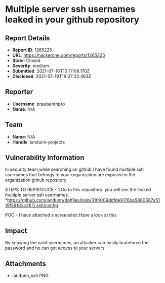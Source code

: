 # Multiple server ssh usernames leaked in your github repository

## Report Details
- **Report ID**: 1265225
- **URL**: https://hackerone.com/reports/1265225
- **State**: Closed
- **Severity**: medium
- **Submitted**: 2021-07-16T10:17:09.170Z
- **Disclosed**: 2021-07-19T19:37:30.463Z

## Reporter
- **Username**: praalsanthpro
- **Name**: N/A

## Team
- **Name**: N/A
- **Handle**: iandunn-projects

## Vulnerability Information
hi  security team,while searching on github,I have found multiple ssh usernames that belongs to your organization are exposed in the organization github repository

STEPS TO REPRODUCE:-
     1.Go to this repository. you will see the leaked multiple server ssh usernames.
          *https://github.com/iandunn/dotfiles/blob/31f4009ddfde9176ba5880687a5119f59183c267/.ssh/config


POC:-
    I have attached a screenshot.Have a look at this

## Impact

By knowing the valid usernames, an attacker can easily bruteforce the password and he can get access to your servers

## Attachments
- iandunn_ssh.PNG
